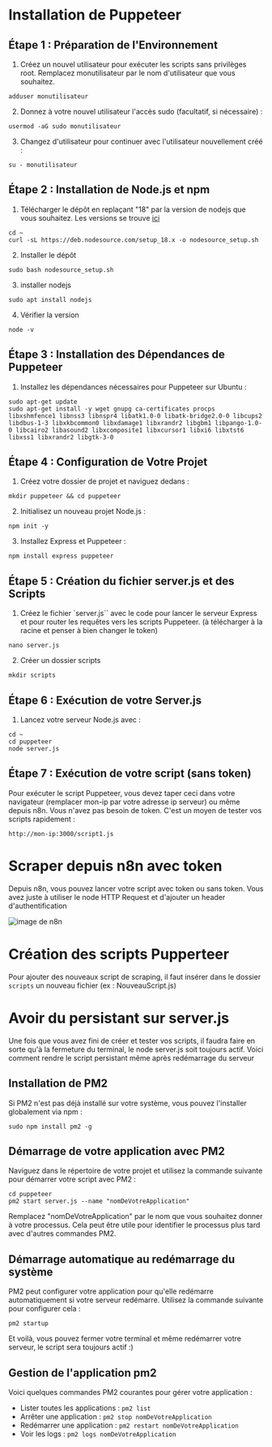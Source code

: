# Installation de Puppeteer
## Étape 1 : Préparation de l'Environnement
1. Créez un nouvel utilisateur pour exécuter les scripts sans privilèges root. Remplacez monutilisateur par le nom d'utilisateur que vous souhaitez.
```
adduser monutilisateur
```

2. Donnez à votre nouvel utilisateur l'accès sudo (facultatif, si nécessaire) :
```
usermod -aG sudo monutilisateur
```

3. Changez d'utilisateur pour continuer avec l'utilisateur nouvellement créé :
```
su - monutilisateur
```

## Étape 2 : Installation de Node.js et npm
1. Télécharger le dépôt en replaçant "18" par la version de nodejs que vous souhaitez. Les versions se trouve [ici](https://github.com/nodesource/distributions/blob/master/README.md)
```
cd ~
curl -sL https://deb.nodesource.com/setup_18.x -o nodesource_setup.sh
```
2. Installer le dépôt
```
sudo bash nodesource_setup.sh
```
3. installer nodejs
```
sudo apt install nodejs
```
4. Vérifier la version
```
node -v
```
## Étape 3 : Installation des Dépendances de Puppeteer
1. Installez les dépendances nécessaires pour Puppeteer sur Ubuntu :
```
sudo apt-get update
sudo apt-get install -y wget gnupg ca-certificates procps libxshmfence1 libnss3 libnspr4 libatk1.0-0 libatk-bridge2.0-0 libcups2 libdbus-1-3 libxkbcommon0 libxdamage1 libxrandr2 libgbm1 libpango-1.0-0 libcairo2 libasound2 libxcomposite1 libxcursor1 libxi6 libxtst6 libxss1 libxrandr2 libgtk-3-0
```
## Étape 4 : Configuration de Votre Projet
1. Créez votre dossier de projet et naviguez dedans :
```
mkdir puppeteer && cd puppeteer
```
2. Initialisez un nouveau projet Node.js :

```
npm init -y
```
3. Installez Express et Puppeteer :
```
npm install express puppeteer
```

## Étape 5 : Création du fichier server.js et des Scripts
1. Créez le fichier `server.js`` avec le code pour lancer le serveur Express et pour router les requêtes vers les scripts Puppeteer. (à télécharger à la racine et penser à bien changer le token)
```
nano server.js
```
2. Créer un dossier scripts
```
mkdir scripts
```

## Étape 6 : Exécution de votre Server.js
1. Lancez votre serveur Node.js avec :
```
cd ~
cd puppeteer
node server.js
```

## Étape 7 : Exécution de votre script (sans token)
Pour exécuter le script Puppeteer, vous devez taper ceci dans votre navigateur (remplacer mon-ip par votre adresse ip serveur) ou même depuis n8n. Vous n'avez pas besoin de token. C'est un moyen de tester vos scripts rapidement :
```
http://mon-ip:3000/script1.js
````
# Scraper depuis n8n avec token
Depuis n8n, vous pouvez lancer votre script avec token ou sans token. Vous avez juste à utiliser le node HTTP Request et d'ajouter un header d'authentification

![image de n8n](https://nocodeskills.fr/wp-content/uploads/2024/03/n8n.png)

# Création des scripts Pupperteer
Pour ajouter des nouveaux script de scraping, il faut insérer dans le dossier `scripts` un nouveau fichier (ex : NouveauScript.js)

# Avoir du persistant sur server.js
Une fois que vous avez fini de créer et tester vos scripts, il faudra faire en sorte qu'à la fermeture du terminal, le node server.js soit toujours actif. Voici comment rendre le script persistant même après redémarrage du serveur

## Installation de PM2 
Si PM2 n'est pas déjà installé sur votre système, vous pouvez l'installer globalement via npm :
```
sudo npm install pm2 -g

```

## Démarrage de votre application avec PM2
Naviguez dans le répertoire de votre projet et utilisez la commande suivante pour démarrer votre script avec PM2 :
```
cd puppeteer
pm2 start server.js --name "nomDeVotreApplication"
```
Remplacez "nomDeVotreApplication" par le nom que vous souhaitez donner à votre processus. Cela peut être utile pour identifier le processus plus tard avec d'autres commandes PM2.

## Démarrage automatique au redémarrage du système
PM2 peut configurer votre application pour qu'elle redémarre automatiquement si votre serveur redémarre. Utilisez la commande suivante pour configurer cela :
```
pm2 startup
```
Et voilà, vous pouvez fermer votre terminal et même redémarrer votre serveur, le script sera toujours actif :)

## Gestion de l'application pm2
Voici quelques commandes PM2 courantes pour gérer votre application :
* Lister toutes les applications : `pm2 list` 
* Arrêter une application : `pm2 stop nomDeVotreApplication` 
* Redémarrer une application : `pm2 restart nomDeVotreApplication` 
* Voir les logs : `pm2 logs nomDeVotreApplication` 
